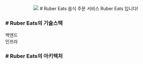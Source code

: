 <p align="center">
  <image src="./repo/logo.png" />
  # Ruber Eats
  <span>음식 주문 서비스 Ruber Eats 입니다!</span>
</p>

<p>
  <h3># Ruber Eats의 기술스택</h3>
  <div>백엔드</div>
  <div>인프라</div>
</p>

<p>
  <h3># Ruber Eats의 아키텍처</h3>
</p>
